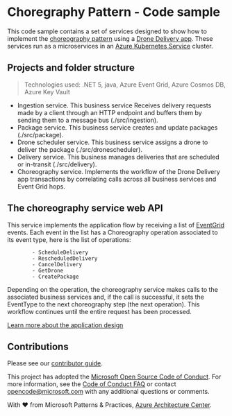 # Choregraphy Pattern - Code sample

This code sample contains a set of services designed to show how to implement the [choreography pattern](https://learn.microsoft.com/azure/architecture/patterns/choreography) using a [Drone Delivery app](https://github.com/mspnp/microservices-reference-implementation). These services run as a microservices in an [Azure Kubernetes Service](https://learn.microsoft.com/azure/aks/) cluster.

## Projects and folder structure
> Technologies used: .NET 5, java, Azure Event Grid, Azure Cosmos DB, Azure Key Vault 

- Ingestion service. This business service Receives delivery requests made by a client through an HTTP endpoint and buffers them by sending them to a message bus (./src/ingestion).
- Package service. This business service creates and update packages (./src/package).
- Drone scheduler service. This business service assigns a drone to deliver the package (./src/dronescheduler).
- Delivery service. This business manages deliveries that are scheduled or in-transit (./src/delivery).
- Choreography service. Implements the workflow of the Drone Delivery app transactions by correlating calls across all business services and Event Grid hops.

## The choreography service web API

This service implements the application flow by receiving a list of [EventGrid](https://learn.microsoft.com/azure/event-grid/) events. Each event in the list has a Choreography operation associated to its event type, here is the list of operations:

            - ScheduleDelivery
            - RescheduledDelivery
            - CancelDelivery
            - GetDrone
            - CreatePackage

Depending on the operation, the choreography service makes calls to the associated business services and, if the call is successful, it sets the EventType to the next choreography step (the next operation). This workflow continues until the entire request has been processed.

[Learn more about the application design](https://learn.microsoft.com/azure/architecture/patterns/choreography#design)

## Contributions

Please see our [contributor guide](../CONTRIBUTING.md).

This project has adopted the [Microsoft Open Source Code of Conduct](https://opensource.microsoft.com/codeofconduct/). For more information, see the [Code of Conduct FAQ](https://opensource.microsoft.com/codeofconduct/faq/) or contact <opencode@microsoft.com> with any additional questions or comments.

With :heart: from Microsoft Patterns & Practices, [Azure Architecture Center](https://aka.ms/architecture).

